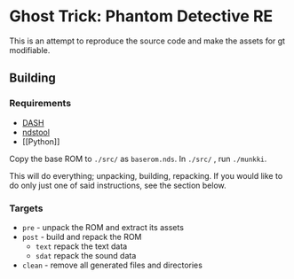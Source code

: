 # Ghost Trick: Phantom Detective RE
This is an attempt to reproduce the source code and make the assets for gt
modifiable.

## Building
### Requirements
* [DASH](http://gondor.apana.org.au/~herbert/dash)
* [ndstool](https://github.com/devkitPro/ndstool)
* [[Python]]

Copy the base ROM to `./src/` as `baserom.nds`.
In `./src/` , run `./munkki`.

This will do everything; unpacking, building, repacking. If you would like to
do only just one of said instructions, see the section below.

### Targets
* `pre` - unpack the ROM and extract its assets
* `post` - build and repack the ROM
	* `text` repack the text data
	* `sdat` repack the sound data
* `clean` - remove all generated files and directories
